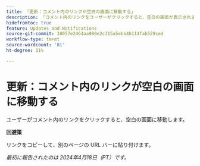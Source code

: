```yaml
---
title: 「更新：コメント内のリンクが空白の画面に移動する」
description: 「コメント内のリンクをユーザーがクリックすると、空白の画面が表示されます。 回避策はあります。」
hidefromtoc: true
feature: Updates and Notifications
source-git-commit: 38057e2464aa980e2c315a5ebb4b114fab529ced
workflow-type: tm+mt
source-wordcount: '81'
ht-degree: 11%

---
```



# 更新：コメント内のリンクが空白の画面に移動する

ユーザーがコメント内のリンクをクリックすると、空白の画面に移動します。

**回避策**

リンクをコピーして、別のページの URL バーに貼り付けます。

_最初に報告されたのは 2024年4月18日（PT）です。_


